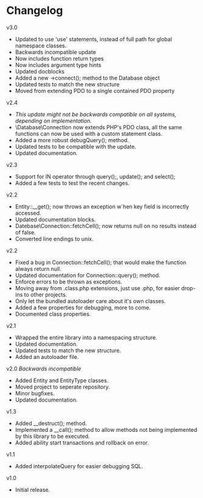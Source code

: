 # Changelog #  
v3.0  
- Updated to use 'use' statements, instead of full path for global namespace classes.
- Backwards incompatible update
- Now includes function return types
- Now includes argument type hints
- Updated docblocks
- Added a new ->connect(); method to the Database object
- Updated tests to match the new structure
- Moved from extending PDO to a single contained PDO property

v2.4  
- *This update might not be backwards compatible on all systems, depending on implementation.*  
- \Database\Connection now extends PHP's PDO class, all the same functions can now be used with a custom statement class.
- Added a more robust debugQuery(); method.  
- Updated tests to be compatible with the update.  
- Updated documentation.  

v2.3  
- Support for IN operator through query();, update(); and select();  
- Added a few tests to test the recent changes.  

v2.2  
- Entity::__get(); now throws an exception w´hen key field is incorrectly accessed.  
- Updated documentation blocks.  
- Datebase\Connection::fetchCell(); now returns null on no results instead of false.  
- Converted line endings to unix.  

v2.2  
- Fixed a bug in Connection::fetchCell(); that would make the function always return null.  
- Updated documentation for Connection::query(); method.  
- Enforce errors to be thrown as exceptions.  
- Moving away from .class.php extensions, just use .php, for easier drop-ins to other projects.  
- Only let the bundled autoloader care about it's own classes.  
- Added a few properties for debugging, more to come.
- Documented class properties.

v2.1  
- Wrapped the entire library into a namespacing structure.  
- Updated documentation.  
- Updated tests to match the new structure.  
- Added an autoloader file.  

v2.0 *Backwards incompatible*
- Added Entity and EntityType classes.  
- Moved project to seperate repository.  
- Minor bugfixes.  
- Updated documentation.  

v1.3  
- Added __destruct(); method.  
- Implemented a __call(); method to allow methods not being implemented by this library to be executed.  
- Added ability start transactions and rollback on error.  

v1.1  
- Added interpolateQuery for easier debugging SQL.  

v1.0  
- Initial release.  